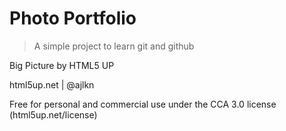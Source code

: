 # Photo Portfolio

> A simple project to learn git and github

Big Picture by HTML5 UP

html5up.net | @ajlkn

Free for personal and commercial use under the CCA 3.0 license (html5up.net/license)
